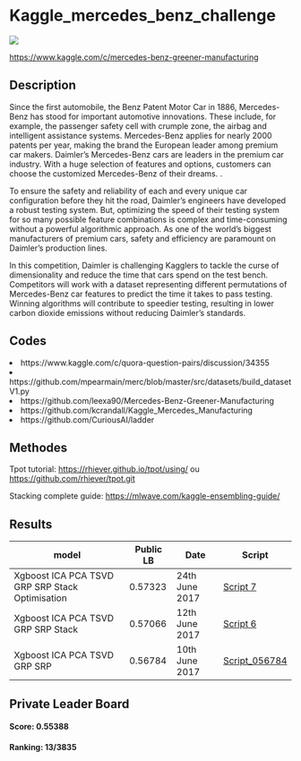 # Kaggle_mercedes_benz_challenge

![](http://www.mercedes-benz.co.uk/content/media_library/hq/hq_mpc_reference_site/passenger_cars_ng/new_cars/amg/12-2013/about_amg/development/mercedes-benz_amg_aboutamg_Entwicklung_buehnenbild_01_740x295_12-2013_jpg.object-Single-MEDIA.tmp/mercedes-benz_amg_aboutamg_Entwicklung_buehnenbild_01_740x295_12-2013.jpg)

https://www.kaggle.com/c/mercedes-benz-greener-manufacturing

## Description
Since the first automobile, the Benz Patent Motor Car in 1886, Mercedes-Benz has stood for important automotive innovations. These include, for example, the passenger safety cell with crumple zone, the airbag and intelligent assistance systems. Mercedes-Benz applies for nearly 2000 patents per year, making the brand the European leader among premium car makers. Daimler’s Mercedes-Benz cars are leaders in the premium car industry. With a huge selection of features and options, customers can choose the customized Mercedes-Benz of their dreams. .

To ensure the safety and reliability of each and every unique car configuration before they hit the road, Daimler’s engineers have developed a robust testing system. But, optimizing the speed of their testing system for so many possible feature combinations is complex and time-consuming without a powerful algorithmic approach. As one of the world’s biggest manufacturers of premium cars, safety and efficiency are paramount on Daimler’s production lines.

In this competition, Daimler is challenging Kagglers to tackle the curse of dimensionality and reduce the time that cars spend on the test bench. Competitors will work with a dataset representing different permutations of Mercedes-Benz car features to predict the time it takes to pass testing. Winning algorithms will contribute to speedier testing, resulting in lower carbon dioxide emissions without reducing Daimler’s standards.

## Codes
<li>https://www.kaggle.com/c/quora-question-pairs/discussion/34355</li>
<li>https://github.com/mpearmain/merc/blob/master/src/datasets/build_datasetV1.py</li>
<li>https://github.com/leexa90/Mercedes-Benz-Greener-Manufacturing</li>
<li>https://github.com/kcrandall/Kaggle_Mercedes_Manufacturing</li>
<li>https://github.com/CuriousAI/ladder</li>

## Methodes

Tpot tutorial:
https://rhiever.github.io/tpot/using/ ou https://github.com/rhiever/tpot.git

Stacking complete guide:
  https://mlwave.com/kaggle-ensembling-guide/

## Results

model | Public LB | Date | Script
--- | --- | --- | ---
Xgboost ICA PCA TSVD GRP SRP Stack Optimisation | 0.57323 | 24th June 2017 | [Script 7](https://github.com/satacroteam/Mercedes-Benz-Greener-Manufacturing/blob/master/SCRIPT/script_7.py)
Xgboost ICA PCA TSVD GRP SRP Stack | 0.57066 | 12th June 2017 | [Script 6](https://github.com/satacroteam/les-jeunes/blob/master/SCRIPT/script_6py)
Xgboost ICA PCA TSVD GRP SRP | 0.56784 | 10th June 2017 | [Script_056784](https://github.com/OrhanYaz/Kaggle_mercedes_benz_challenge/blob/master/script_056784.py)

## Private Leader Board

#### Score: 0.55388

#### Ranking: 13/3835
